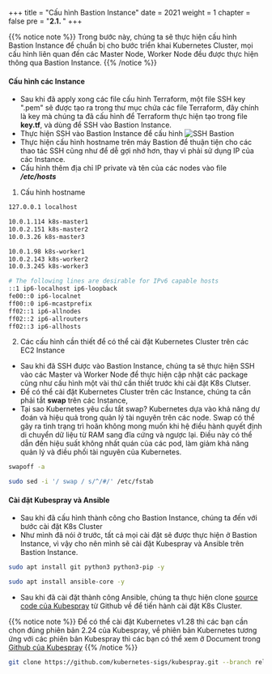 +++
title = "Cấu hình Bastion Instance"
date = 2021
weight = 1
chapter = false
pre = "<b>2.1. </b>"
+++

{{% notice note %}}
Trong bước này, chúng ta sẽ thực hiện cấu hình Bastion Instance để chuẩn bị cho bước triển khai Kubernetes Cluster, mọi cấu hình liên quan đến các Master Node, Worker Node đều được thực hiện thông qua Bastion Instance.
{{% /notice %}}

#### Cấu hình các Instance

- Sau khi đã apply xong các file cấu hình Terraform, một file SSH key ".pem" sẽ được tạo ra trong thư mục chứa các file Terraform, đây chính là key mà chúng ta đã cấu hình để Terraform thực hiện tạo trong file **key.tf**, và dùng để SSH vào Bastion Instance.
- Thực hiện SSH vào Bastion Instance để cấu hình
![SSH Bastion](/images/2.1-bastion/ssh-bastion.PNG)
- Thực hiện cấu hình hostname trên máy Bastion để thuận tiện cho các thao tác SSH cũng như để dễ gợi nhớ hơn, thay vì phải sử dụng IP của các Instance.
- Cấu hình thêm địa chỉ IP private và tên của các nodes vào file ***/etc/hosts***

1. Cấu hình hostname
```bash
127.0.0.1 localhost

10.0.1.114 k8s-master1
10.0.2.151 k8s-master2
10.0.3.26 k8s-master3

10.0.1.98 k8s-worker1
10.0.2.143 k8s-worker2
10.0.3.245 k8s-worker3

# The following lines are desirable for IPv6 capable hosts
::1 ip6-localhost ip6-loopback
fe00::0 ip6-localnet
ff00::0 ip6-mcastprefix
ff02::1 ip6-allnodes
ff02::2 ip6-allrouters
ff02::3 ip6-allhosts
```

2. Các cấu hình cần thiết để có thể cài đặt Kubernetes Cluster trên các EC2 Instance
- Sau khi đã  SSH được vào Bastion Instance, chúng ta sẽ thực hiện SSH vào các Master và Worker Node để thực hiện cập nhật các package cũng như cấu hình một vài thứ cần thiết trước khi cài đặt K8s Clutser.
- Để có thể cài đặt Kubernetes Cluster trên các Instance, chúng ta cần phải tắt **swap** trên các Instance,
- Tại sao Kubernetes yêu cầu tắt swap? Kubernetes dựa vào khả năng dự đoán và hiệu quả trong quản lý tài nguyên trên các node. Swap có thể gây ra tình trạng trì hoãn không mong muốn khi hệ điều hành quyết định di chuyển dữ liệu từ RAM sang đĩa cứng và ngược lại. Điều này có thể dẫn đến hiệu suất không nhất quán của các pod, làm giảm khả năng quản lý và điều phối tài nguyên của Kubernetes.

```bash
swapoff -a

sudo sed -i '/ swap / s/^/#/' /etc/fstab
```

#### Cài đặt Kubespray và Ansible
- Sau khi đã cấu hình thành công cho Bastion Instance, chúng ta đến với bước cài đặt K8s Cluster
- Như mình đã nói ở trước, tất cả mọi cài đặt sẽ được thực hiện ở Bastion Instance, vì vậy cho nên mình sẽ cài đặt Kubespray và Ansible trên Bastion Instance.

```bash
sudo apt install git python3 python3-pip -y

sudo apt install ansible-core -y
```

- Sau khi đã cài đặt thành công Ansible, chúng ta thực hiện clone [source code của Kubespray](https://github.com/kubernetes-sigs/kubespray.git) từ Github về để tiến hành cài đặt K8s Cluster.

{{% notice note %}}
Để có thể cài đặt Kubernetes v1.28 thì các bạn cần chọn đúng phiên bản 2.24 của Kubespray, về phiên bản Kubernetes tương ứng với các phiên bản Kubespray thì các bạn có thể xem ở Document trong [Github của Kubespray](https://github.com/kubernetes-sigs/kubespray)
{{% /notice %}}

```bash
git clone https://github.com/kubernetes-sigs/kubespray.git --branch release-2.24
```